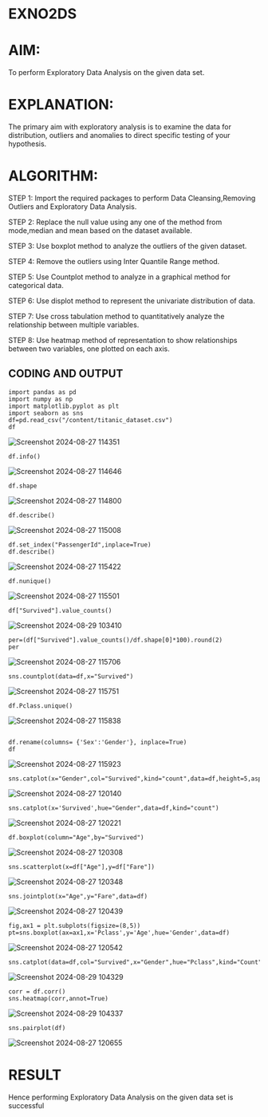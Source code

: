 # EXNO2DS
# AIM:
 To perform Exploratory Data Analysis on the given data set.
      
# EXPLANATION:
  The primary aim with exploratory analysis is to examine the data for distribution, outliers and anomalies to direct specific testing of your hypothesis.
  
# ALGORITHM:
STEP 1: Import the required packages to perform Data Cleansing,Removing Outliers and Exploratory Data Analysis.

STEP 2: Replace the null value using any one of the method from mode,median and mean based on the dataset available.

STEP 3: Use boxplot method to analyze the outliers of the given dataset.

STEP 4: Remove the outliers using Inter Quantile Range method.

STEP 5: Use Countplot method to analyze in a graphical method for categorical data.

STEP 6: Use displot method to represent the univariate distribution of data.

STEP 7: Use cross tabulation method to quantitatively analyze the relationship between multiple variables.

STEP 8: Use heatmap method of representation to show relationships between two variables, one plotted on each axis.

## CODING AND OUTPUT
```
import pandas as pd 
import numpy as np
import matplotlib.pyplot as plt
import seaborn as sns 
df=pd.read_csv("/content/titanic_dataset.csv")
df
```
![Screenshot 2024-08-27 114351](https://github.com/user-attachments/assets/7e5e17a3-0ca7-465f-b728-d3c67a2a4f7d)


```
df.info()

```
![Screenshot 2024-08-27 114646](https://github.com/user-attachments/assets/d603f787-94f1-4138-819d-418a86f5ddea)

```
df.shape
```
![Screenshot 2024-08-27 114800](https://github.com/user-attachments/assets/4e2ffc5f-d198-4f87-bf17-e75162558d79)

```
df.describe()
```
![Screenshot 2024-08-27 115008](https://github.com/user-attachments/assets/bc6d662d-2259-4ca7-b3bf-a0c3e612cd4b)


```
df.set_index("PassengerId",inplace=True)
df.describe()
```
![Screenshot 2024-08-27 115422](https://github.com/user-attachments/assets/f1cb5106-e322-4800-a8ca-87f242eeb6ac)

```
df.nunique()
```
![Screenshot 2024-08-27 115501](https://github.com/user-attachments/assets/16756e99-833c-412a-ba62-39defb8408b6)

```
df["Survived"].value_counts()
```
![Screenshot 2024-08-29 103410](https://github.com/user-attachments/assets/f8cd1730-ac50-4e4b-8299-df5e2d4cbc84)


```
per=(df["Survived"].value_counts()/df.shape[0]*100).round(2) 
per
```
![Screenshot 2024-08-27 115706](https://github.com/user-attachments/assets/ca17452e-4508-4d6e-a724-a4c79a8a4152)

```
sns.countplot(data=df,x="Survived")
```
![Screenshot 2024-08-27 115751](https://github.com/user-attachments/assets/6edb9293-3408-432a-aff6-29073117693b)

```
df.Pclass.unique()
```
![Screenshot 2024-08-27 115838](https://github.com/user-attachments/assets/b5fae832-3ca6-4bc9-9b38-c25ba29f4503)


```

df.rename(columns= {'Sex':'Gender'}, inplace=True)
df
```
![Screenshot 2024-08-27 115923](https://github.com/user-attachments/assets/45c69834-ef85-4b91-9a98-af73278edd81)

```
sns.catplot(x="Gender",col="Survived",kind="count",data=df,height=5,aspect=.7)
```
![Screenshot 2024-08-27 120140](https://github.com/user-attachments/assets/1f4e823f-312e-4a23-baa4-4372015fe9da)

```
sns.catplot(x='Survived',hue="Gender",data=df,kind="count")
```
![Screenshot 2024-08-27 120221](https://github.com/user-attachments/assets/d5c1e2c6-7932-40a9-8ed6-36b86738b0bd)

```
df.boxplot(column="Age",by="Survived")
```
![Screenshot 2024-08-27 120308](https://github.com/user-attachments/assets/9ef48650-fc8d-4d2b-9705-6fd2c5dac1f7)


```
sns.scatterplot(x=df["Age"],y=df["Fare"])

```
![Screenshot 2024-08-27 120348](https://github.com/user-attachments/assets/7a11bb7d-5ee8-402a-92c6-0753d8e5ac27)


```
sns.jointplot(x="Age",y="Fare",data=df)
```

![Screenshot 2024-08-27 120439](https://github.com/user-attachments/assets/a280a685-5f5d-4842-b53b-62042d0df77b)

```
fig,ax1 = plt.subplots(figsize=(8,5)) 
pt=sns.boxplot(ax=ax1,x='Pclass',y='Age',hue='Gender',data=df)
```

![Screenshot 2024-08-27 120542](https://github.com/user-attachments/assets/b1f4d0ae-9300-427a-8f7f-753d61661708)

```
sns.catplot(data=df,col="Survived",x="Gender",hue="Pclass",kind="Count")
```
![Screenshot 2024-08-29 104329](https://github.com/user-attachments/assets/dc5ae73b-a7a5-45a2-a1dc-7e4f0f0bfb52)

```
corr = df.corr()
sns.heatmap(corr,annot=True)
```
![Screenshot 2024-08-29 104337](https://github.com/user-attachments/assets/1444abfb-ca59-4081-9842-698369d1670b)


```
sns.pairplot(df)
```
![Screenshot 2024-08-27 120655](https://github.com/user-attachments/assets/8478ee30-f907-483b-8772-2693e57ada6e)



# RESULT
Hence performing Exploratory Data Analysis on the given data set is successful
